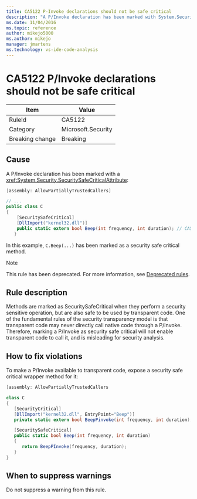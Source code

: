 ```yaml
---
title: CA5122 P-Invoke declarations should not be safe critical
description: "A P/Invoke declaration has been marked with System.Security.SecuritySafeCriticalAttribute."
ms.date: 11/04/2016
ms.topic: reference
author: mikejo5000
ms.author: mikejo
manager: jmartens
ms.technology: vs-ide-code-analysis
---
```

# CA5122 P/Invoke declarations should not be safe critical


|Item|Value|
|-|-|
|RuleId|CA5122|
|Category|Microsoft.Security|
|Breaking change|Breaking|

## Cause
A P/Invoke declaration has been marked with a <xref:System.Security.SecuritySafeCriticalAttribute>:

```csharp
[assembly: AllowPartiallyTrustedCallers]

// ...
public class C
{
    [SecuritySafeCritical]
    [DllImport("kernel32.dll")]
    public static extern bool Beep(int frequency, int duration); // CA5122 - safe critical p/invoke
   }
```

In this example, `C.Beep(...)` has been marked as a security safe critical method.

> [!NOTE]
> This rule has been deprecated. For more information, see [Deprecated rules](fxcop-unported-deprecated-rules.md).

## Rule description
Methods are marked as SecuritySafeCritical when they perform a security sensitive operation, but are also safe to be used by transparent code. One of the fundamental rules of the security transparency model is that transparent code may never directly call native code through a P/Invoke. Therefore, marking a P/Invoke as security safe critical will not enable transparent code to call it, and is misleading for security analysis.

## How to fix violations
To make a P/Invoke available to transparent code, expose a security safe critical wrapper method for it:

```csharp
[assembly: AllowPartiallyTrustedCallers

class C
{
   [SecurityCritical]
   [DllImport("kernel32.dll", EntryPoint="Beep")]
   private static extern bool BeepPinvoke(int frequency, int duration); // Security Critical P/Invoke

   [SecuritySafeCritical]
   public static bool Beep(int frequency, int duration)
   {
      return BeepPInvoke(frequency, duration);
   }
}
```

## When to suppress warnings
Do not suppress a warning from this rule.
